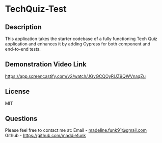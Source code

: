 # TechQuiz-Test

## Description 
This application takes the starter codebase of a fully functioning Tech Quiz application and enhances it by adding Cypress for both component and end-to-end tests. 

## Demonstration Video Link 
https://app.screencastify.com/v2/watch/JGvGCQOyRUZ9QWVnaqZu

## License
MIT

## Questions
Please feel free to contact me at:
Email - madeline.funk91@gmail.com
Github - https://github.com/maddiefunk